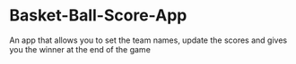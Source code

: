 # Basket-Ball-Score-App
An app that allows you to set the team names, update the scores and gives you the winner at the end of the game

